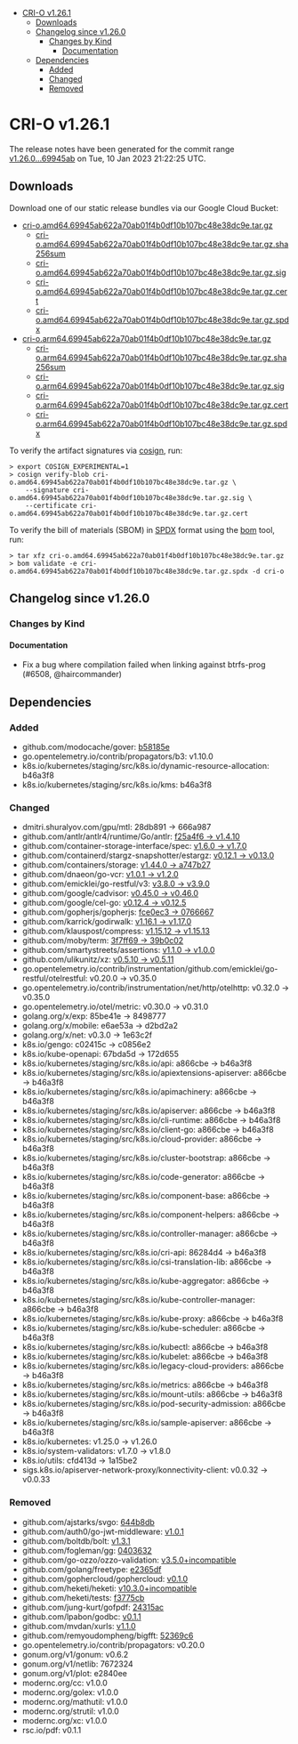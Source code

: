 - [CRI-O v1.26.1](#cri-o-v1261)
  - [Downloads](#downloads)
  - [Changelog since v1.26.0](#changelog-since-v1260)
    - [Changes by Kind](#changes-by-kind)
      - [Documentation](#documentation)
  - [Dependencies](#dependencies)
    - [Added](#added)
    - [Changed](#changed)
    - [Removed](#removed)

# CRI-O v1.26.1

The release notes have been generated for the commit range
[v1.26.0...69945ab](https://github.com/cri-o/cri-o/compare/v1.26.0...69945ab622a70ab01f4b0df10b107bc48e38dc9e) on Tue, 10 Jan 2023 21:22:25 UTC.

## Downloads

Download one of our static release bundles via our Google Cloud Bucket:

- [cri-o.amd64.69945ab622a70ab01f4b0df10b107bc48e38dc9e.tar.gz](https://storage.googleapis.com/cri-o/artifacts/cri-o.amd64.69945ab622a70ab01f4b0df10b107bc48e38dc9e.tar.gz)
  - [cri-o.amd64.69945ab622a70ab01f4b0df10b107bc48e38dc9e.tar.gz.sha256sum](https://storage.googleapis.com/cri-o/artifacts/cri-o.amd64.69945ab622a70ab01f4b0df10b107bc48e38dc9e.tar.gz.sha256sum)
  - [cri-o.amd64.69945ab622a70ab01f4b0df10b107bc48e38dc9e.tar.gz.sig](https://storage.googleapis.com/cri-o/artifacts/cri-o.amd64.69945ab622a70ab01f4b0df10b107bc48e38dc9e.tar.gz.sig)
  - [cri-o.amd64.69945ab622a70ab01f4b0df10b107bc48e38dc9e.tar.gz.cert](https://storage.googleapis.com/cri-o/artifacts/cri-o.amd64.69945ab622a70ab01f4b0df10b107bc48e38dc9e.tar.gz.cert)
  - [cri-o.amd64.69945ab622a70ab01f4b0df10b107bc48e38dc9e.tar.gz.spdx](https://storage.googleapis.com/cri-o/artifacts/cri-o.amd64.69945ab622a70ab01f4b0df10b107bc48e38dc9e.tar.gz.spdx)
- [cri-o.arm64.69945ab622a70ab01f4b0df10b107bc48e38dc9e.tar.gz](https://storage.googleapis.com/cri-o/artifacts/cri-o.arm64.69945ab622a70ab01f4b0df10b107bc48e38dc9e.tar.gz)
  - [cri-o.arm64.69945ab622a70ab01f4b0df10b107bc48e38dc9e.tar.gz.sha256sum](https://storage.googleapis.com/cri-o/artifacts/cri-o.arm64.69945ab622a70ab01f4b0df10b107bc48e38dc9e.tar.gz.sha256sum)
  - [cri-o.arm64.69945ab622a70ab01f4b0df10b107bc48e38dc9e.tar.gz.sig](https://storage.googleapis.com/cri-o/artifacts/cri-o.arm64.69945ab622a70ab01f4b0df10b107bc48e38dc9e.tar.gz.sig)
  - [cri-o.arm64.69945ab622a70ab01f4b0df10b107bc48e38dc9e.tar.gz.cert](https://storage.googleapis.com/cri-o/artifacts/cri-o.arm64.69945ab622a70ab01f4b0df10b107bc48e38dc9e.tar.gz.cert)
  - [cri-o.arm64.69945ab622a70ab01f4b0df10b107bc48e38dc9e.tar.gz.spdx](https://storage.googleapis.com/cri-o/artifacts/cri-o.arm64.69945ab622a70ab01f4b0df10b107bc48e38dc9e.tar.gz.spdx)

To verify the artifact signatures via [cosign](https://github.com/sigstore/cosign), run:

```console
> export COSIGN_EXPERIMENTAL=1
> cosign verify-blob cri-o.amd64.69945ab622a70ab01f4b0df10b107bc48e38dc9e.tar.gz \
    --signature cri-o.amd64.69945ab622a70ab01f4b0df10b107bc48e38dc9e.tar.gz.sig \
    --certificate cri-o.amd64.69945ab622a70ab01f4b0df10b107bc48e38dc9e.tar.gz.cert
```

To verify the bill of materials (SBOM) in [SPDX](https://spdx.org) format using the [bom](https://sigs.k8s.io/bom) tool, run:

```console
> tar xfz cri-o.amd64.69945ab622a70ab01f4b0df10b107bc48e38dc9e.tar.gz
> bom validate -e cri-o.amd64.69945ab622a70ab01f4b0df10b107bc48e38dc9e.tar.gz.spdx -d cri-o
```

## Changelog since v1.26.0

### Changes by Kind

#### Documentation
 - Fix a bug where compilation failed when linking against btrfs-prog (#6508, @haircommander)

## Dependencies

### Added
- github.com/modocache/gover: [b58185e](https://github.com/modocache/gover/tree/b58185e)
- go.opentelemetry.io/contrib/propagators/b3: v1.10.0
- k8s.io/kubernetes/staging/src/k8s.io/dynamic-resource-allocation: b46a3f8
- k8s.io/kubernetes/staging/src/k8s.io/kms: b46a3f8

### Changed
- dmitri.shuralyov.com/gpu/mtl: 28db891 → 666a987
- github.com/antlr/antlr4/runtime/Go/antlr: [f25a4f6 → v1.4.10](https://github.com/antlr/antlr4/runtime/Go/antlr/compare/f25a4f6...v1.4.10)
- github.com/container-storage-interface/spec: [v1.6.0 → v1.7.0](https://github.com/container-storage-interface/spec/compare/v1.6.0...v1.7.0)
- github.com/containerd/stargz-snapshotter/estargz: [v0.12.1 → v0.13.0](https://github.com/containerd/stargz-snapshotter/estargz/compare/v0.12.1...v0.13.0)
- github.com/containers/storage: [v1.44.0 → a747b27](https://github.com/containers/storage/compare/v1.44.0...a747b27)
- github.com/dnaeon/go-vcr: [v1.0.1 → v1.2.0](https://github.com/dnaeon/go-vcr/compare/v1.0.1...v1.2.0)
- github.com/emicklei/go-restful/v3: [v3.8.0 → v3.9.0](https://github.com/emicklei/go-restful/v3/compare/v3.8.0...v3.9.0)
- github.com/google/cadvisor: [v0.45.0 → v0.46.0](https://github.com/google/cadvisor/compare/v0.45.0...v0.46.0)
- github.com/google/cel-go: [v0.12.4 → v0.12.5](https://github.com/google/cel-go/compare/v0.12.4...v0.12.5)
- github.com/gopherjs/gopherjs: [fce0ec3 → 0766667](https://github.com/gopherjs/gopherjs/compare/fce0ec3...0766667)
- github.com/karrick/godirwalk: [v1.16.1 → v1.17.0](https://github.com/karrick/godirwalk/compare/v1.16.1...v1.17.0)
- github.com/klauspost/compress: [v1.15.12 → v1.15.13](https://github.com/klauspost/compress/compare/v1.15.12...v1.15.13)
- github.com/moby/term: [3f7ff69 → 39b0c02](https://github.com/moby/term/compare/3f7ff69...39b0c02)
- github.com/smartystreets/assertions: [v1.1.0 → v1.0.0](https://github.com/smartystreets/assertions/compare/v1.1.0...v1.0.0)
- github.com/ulikunitz/xz: [v0.5.10 → v0.5.11](https://github.com/ulikunitz/xz/compare/v0.5.10...v0.5.11)
- go.opentelemetry.io/contrib/instrumentation/github.com/emicklei/go-restful/otelrestful: v0.20.0 → v0.35.0
- go.opentelemetry.io/contrib/instrumentation/net/http/otelhttp: v0.32.0 → v0.35.0
- go.opentelemetry.io/otel/metric: v0.30.0 → v0.31.0
- golang.org/x/exp: 85be41e → 8498777
- golang.org/x/mobile: e6ae53a → d2bd2a2
- golang.org/x/net: v0.3.0 → 1e63c2f
- k8s.io/gengo: c02415c → c0856e2
- k8s.io/kube-openapi: 67bda5d → 172d655
- k8s.io/kubernetes/staging/src/k8s.io/api: a866cbe → b46a3f8
- k8s.io/kubernetes/staging/src/k8s.io/apiextensions-apiserver: a866cbe → b46a3f8
- k8s.io/kubernetes/staging/src/k8s.io/apimachinery: a866cbe → b46a3f8
- k8s.io/kubernetes/staging/src/k8s.io/apiserver: a866cbe → b46a3f8
- k8s.io/kubernetes/staging/src/k8s.io/cli-runtime: a866cbe → b46a3f8
- k8s.io/kubernetes/staging/src/k8s.io/client-go: a866cbe → b46a3f8
- k8s.io/kubernetes/staging/src/k8s.io/cloud-provider: a866cbe → b46a3f8
- k8s.io/kubernetes/staging/src/k8s.io/cluster-bootstrap: a866cbe → b46a3f8
- k8s.io/kubernetes/staging/src/k8s.io/code-generator: a866cbe → b46a3f8
- k8s.io/kubernetes/staging/src/k8s.io/component-base: a866cbe → b46a3f8
- k8s.io/kubernetes/staging/src/k8s.io/component-helpers: a866cbe → b46a3f8
- k8s.io/kubernetes/staging/src/k8s.io/controller-manager: a866cbe → b46a3f8
- k8s.io/kubernetes/staging/src/k8s.io/cri-api: 86284d4 → b46a3f8
- k8s.io/kubernetes/staging/src/k8s.io/csi-translation-lib: a866cbe → b46a3f8
- k8s.io/kubernetes/staging/src/k8s.io/kube-aggregator: a866cbe → b46a3f8
- k8s.io/kubernetes/staging/src/k8s.io/kube-controller-manager: a866cbe → b46a3f8
- k8s.io/kubernetes/staging/src/k8s.io/kube-proxy: a866cbe → b46a3f8
- k8s.io/kubernetes/staging/src/k8s.io/kube-scheduler: a866cbe → b46a3f8
- k8s.io/kubernetes/staging/src/k8s.io/kubectl: a866cbe → b46a3f8
- k8s.io/kubernetes/staging/src/k8s.io/kubelet: a866cbe → b46a3f8
- k8s.io/kubernetes/staging/src/k8s.io/legacy-cloud-providers: a866cbe → b46a3f8
- k8s.io/kubernetes/staging/src/k8s.io/metrics: a866cbe → b46a3f8
- k8s.io/kubernetes/staging/src/k8s.io/mount-utils: a866cbe → b46a3f8
- k8s.io/kubernetes/staging/src/k8s.io/pod-security-admission: a866cbe → b46a3f8
- k8s.io/kubernetes/staging/src/k8s.io/sample-apiserver: a866cbe → b46a3f8
- k8s.io/kubernetes: v1.25.0 → v1.26.0
- k8s.io/system-validators: v1.7.0 → v1.8.0
- k8s.io/utils: cfd413d → 1a15be2
- sigs.k8s.io/apiserver-network-proxy/konnectivity-client: v0.0.32 → v0.0.33

### Removed
- github.com/ajstarks/svgo: [644b8db](https://github.com/ajstarks/svgo/tree/644b8db)
- github.com/auth0/go-jwt-middleware: [v1.0.1](https://github.com/auth0/go-jwt-middleware/tree/v1.0.1)
- github.com/boltdb/bolt: [v1.3.1](https://github.com/boltdb/bolt/tree/v1.3.1)
- github.com/fogleman/gg: [0403632](https://github.com/fogleman/gg/tree/0403632)
- github.com/go-ozzo/ozzo-validation: [v3.5.0+incompatible](https://github.com/go-ozzo/ozzo-validation/tree/v3.5.0)
- github.com/golang/freetype: [e2365df](https://github.com/golang/freetype/tree/e2365df)
- github.com/gophercloud/gophercloud: [v0.1.0](https://github.com/gophercloud/gophercloud/tree/v0.1.0)
- github.com/heketi/heketi: [v10.3.0+incompatible](https://github.com/heketi/heketi/tree/v10.3.0)
- github.com/heketi/tests: [f3775cb](https://github.com/heketi/tests/tree/f3775cb)
- github.com/jung-kurt/gofpdf: [24315ac](https://github.com/jung-kurt/gofpdf/tree/24315ac)
- github.com/lpabon/godbc: [v0.1.1](https://github.com/lpabon/godbc/tree/v0.1.1)
- github.com/mvdan/xurls: [v1.1.0](https://github.com/mvdan/xurls/tree/v1.1.0)
- github.com/remyoudompheng/bigfft: [52369c6](https://github.com/remyoudompheng/bigfft/tree/52369c6)
- go.opentelemetry.io/contrib/propagators: v0.20.0
- gonum.org/v1/gonum: v0.6.2
- gonum.org/v1/netlib: 7672324
- gonum.org/v1/plot: e2840ee
- modernc.org/cc: v1.0.0
- modernc.org/golex: v1.0.0
- modernc.org/mathutil: v1.0.0
- modernc.org/strutil: v1.0.0
- modernc.org/xc: v1.0.0
- rsc.io/pdf: v0.1.1
